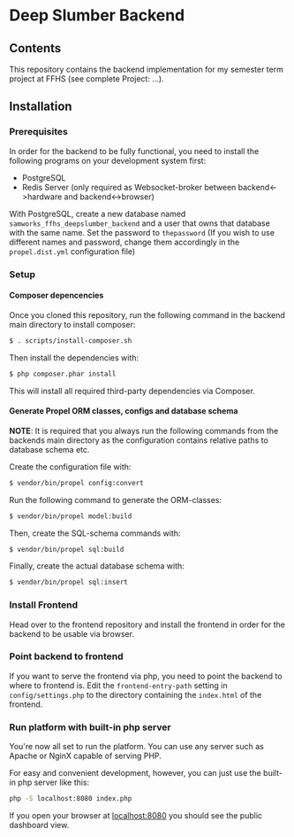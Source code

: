 # Deep Slumber Backend

## Contents
This repository contains the backend implementation for my semester term project at FFHS (see complete Project: ...).

## Installation

### Prerequisites

In order for the backend to be fully functional, you need to install the following programs on your development system first:

* PostgreSQL 
* Redis Server (only required as Websocket-broker between backend<->hardware and backend<->browser)

With PostgreSQL, create a new database named `samworks_ffhs_deepslumber_backend` and a user that owns that database with the same name. Set the password to `thepassword` (If you wish to use different names and password, change them accordingly in the `propel.dist.yml` configuration file)

### Setup

#### Composer depencencies
Once you cloned this repository, run the following command in the backend main directory to install composer:

```bash
$ . scripts/install-composer.sh
```

Then install the dependencies with:
````bash
$ php composer.phar install
````

This will install all required third-party dependencies via Composer.

#### Generate Propel ORM classes, configs and database schema
**NOTE**: It is required that you always run the following commands from the backends main directory as the
configuration contains relative paths to database schema etc.

Create the configuration file with:

```bash
$ vendor/bin/propel config:convert
```
 
Run the following command to generate the ORM-classes:

```bash
$ vendor/bin/propel model:build
```

Then, create the SQL-schema commands with:

```bash
$ vendor/bin/propel sql:build
``` 

Finally, create the actual database schema with:
```bash
$ vendor/bin/propel sql:insert
```

### Install Frontend
Head over to the frontend repository and install the frontend in order for the backend to be usable via browser.

### Point backend to frontend
If you want to serve the frontend via php, you need to point the backend to where to frontend is.
Edit the `frontend-entry-path` setting in `config/settings.php` to the directory containing the `index.html` of the frontend.

### Run platform with built-in php server
You're now all set to run the platform. You can use any server such as Apache or NginX capable of serving PHP. 

For easy and convenient development, however, you can just use the built-in php server like this:

``` bash
php -S localhost:8080 index.php
```

If you open your browser at [localhost:8080](http://localhost:8080) you should see the public dashboard view.